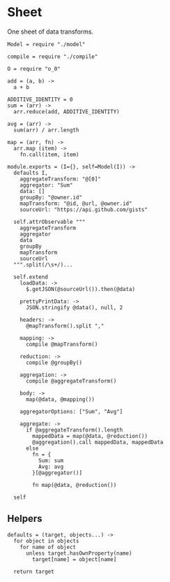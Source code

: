 Sheet
=====

One sheet of data transforms.

    Model = require "./model"

    compile = require "./compile"

    O = require "o_0"

    add = (a, b) ->
      a + b

    ADDITIVE_IDENTITY = 0
    sum = (arr) ->
      arr.reduce(add, ADDITIVE_IDENTITY)

    avg = (arr) ->
      sum(arr) / arr.length

    map = (arr, fn) ->
      arr.map (item) ->
        fn.call(item, item)

    module.exports = (I={}, self=Model(I)) ->
      defaults I,
        aggregateTransform: "@[0]"
        aggregator: "Sum"
        data: []
        groupBy: "@owner.id"
        mapTransform: "@id, @url, @owner.id"
        sourceUrl: "https://api.github.com/gists"

      self.attrObservable """
        aggregateTransform
        aggregator
        data
        groupBy
        mapTransform
        sourceUrl
      """.split(/\s+/)...

      self.extend
        loadData: ->
          $.getJSON(@sourceUrl()).then(@data)

        prettyPrintData: ->
          JSON.stringify @data(), null, 2

        headers: ->
          @mapTransform().split ","

        mapping: ->
          compile @mapTransform()

        reduction: ->
          compile @groupBy()

        aggregation: ->
          compile @aggregateTransform()

        body: ->
          map(@data, @mapping())

        aggregatorOptions: ["Sum", "Avg"]

        aggregate: ->
          if @aggregateTransform().length
            mappedData = map(@data, @reduction())
            @aggregation().call mappedData, mappedData
          else
            fn = {
              Sum: sum
              Avg: avg
            }[@aggregator()]

            fn map(@data, @reduction())

      self

Helpers
-------

    defaults = (target, objects...) ->
      for object in objects
        for name of object
          unless target.hasOwnProperty(name)
            target[name] = object[name]

      return target
